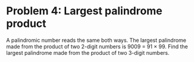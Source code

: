 # Problem 4: Largest palindrome product
A palindromic number reads the same both ways. The largest palindrome
made from the product of two 2-digit numbers is 9009 = 91 × 99. Find the
largest palindrome made from the product of two 3-digit numbers.
